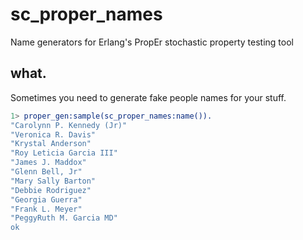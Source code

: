 # sc_proper_names
Name generators for Erlang's PropEr stochastic property testing tool

## what.

Sometimes you need to generate fake people names for your stuff.

```erlang
1> proper_gen:sample(sc_proper_names:name()).
"Carolynn P. Kennedy (Jr)"
"Veronica R. Davis"
"Krystal Anderson"
"Roy Leticia Garcia III"
"James J. Maddox"
"Glenn Bell, Jr"
"Mary Sally Barton"
"Debbie Rodriguez"
"Georgia Guerra"
"Frank L. Meyer"
"PeggyRuth M. Garcia MD"
ok
```
